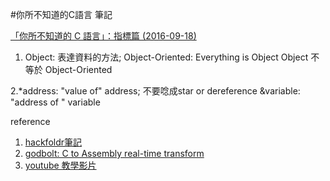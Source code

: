 #你所不知道的C語言 筆記

[「你所不知道的 C 語言」：指標篇 (2016-09-18)](https://www.youtube.com/watch?v=VpyaxUdSd_s)
1. Object: 表達資料的方法; Object-Oriented: Everything is Object
Object 不等於 Object-Oriented

2.*address: "value of" address; 不要唸成star
or dereference
&variable: "address of " variable


reference
1. [hackfoldr筆記](http://hackfoldr.org/dykc/)
2. [godbolt: C to Assembly real-time transform](https://godbolt.org/)
3. [youtube 教學影片](https://www.youtube.com/watch?v=VpyaxUdSd_s)

